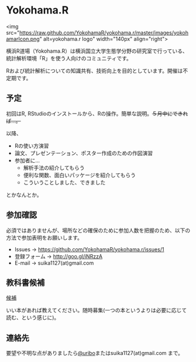 Yokohama.R
=====

<img src="https://raw.github.com/YokohamaR/yokohama.r/master/images/yokohamarIcon.png" alt=yokohama.r logo" width="140px"  align="right">

横浜R道場（Yokohama.R）は横浜国立大学生態学分野の研究室で行っている、統計解析環境「R」を使う人向けのコミュニティです。

Rおよび統計解析についての知識共有、技術向上を目的としています。開催は不定期です。

## 予定

初回はR, RStudioのインストールから、Rの操作。簡単な説明。<del>５月中にできれば...。</del>

以降、

* Rの使い方演習
* 論文、プレゼンテーション、ポスター作成のための作図演習
* 参加者に...
    * 解析手法の紹介してもらう
    * 便利な関数、面白いパッケージを紹介してもらう
    * こういうことしました、できました


とかなんとか。

## 参加確認

必須ではありませんが、場所などの確保のために参加人数を把握のため、以下の方法で参加表明をお願いします。

- Issues -> https://github.com/YokohamaR/yokohama.r/issues/1
- 登録フォーム -> http://goo.gl/iNRzzA
- E-mail -> suika1127(at)gmail.com

## 教科書候補

[候補](https://github.com/YokohamaR/yokohama.r/wiki/bookshelf)

いい本があれば教えてください。随時募集(一つの本というよりは必要に応じて読む、という感じに)。

## 連絡先

要望や不明な点がありましたら[@uribo](https://github.com/uribo)またはsuika1127(at)gmail.com まで。
